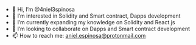 - 👋 Hi, I’m @4niel3spinosa
- 👀 I’m interested in Solidity and Smart contract, Dapps development
- 🌱 I’m currently expanding my knowledge on Solidity and React.js
- 💞️ I’m looking to collaborate on Dapps and Smart contract development
- 📫 How to reach me: aniel.espinosa@protonmail.com


